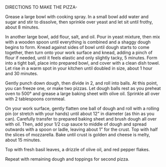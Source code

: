 DIRECTIONS TO MAKE THE PIZZA-


Grease a large bowl with cooking spray. In a small bowl add water and sugar and stir to dissolve, then sprinkle over yeast and let sit until frothy, about 8 minutes.


In another large bowl, add flour, salt, and oil. Pour in yeast mixture, then mix with a wooden spoon until everything is combined and a shaggy dough begins to form. Knead against sides of bowl until dough starts to come together, then turn onto your work surface and knead, adding a pinch of flour if needed, until it feels elastic and only slightly tacky, 5 minutes. Form into a tight ball, place into prepared bowl, and cover with a clean dish towel. Let rise in a warm spot in your kitchen until doubled in size, about 1 hour and 30 minutes.


Gently punch down dough, then divide in 2, and roll into balls. At this point, you can freeze one, or make two pizzas. Let dough balls rest as you preheat oven to 500° and grease a large baking sheet with olive oil. Sprinkle all over with 2 tablespoons cornmeal. 


On your work surface, gently flatten one ball of dough and roll with a rolling pin (or stretch with your hands) until about 12” in diameter (as thin as you can). Carefully transfer to prepared baking sheet and brush dough all over with oil. Then, add your 1/2 cup sauce to middle of dough and spread outwards with a spoon or ladle, leaving about 1” for the crust. Top with half the slices of mozzarella. Bake until crust is golden and cheese is melty, about 15 minutes. 


Top with fresh basil leaves, a drizzle of olive oil, and red pepper flakes. 


Repeat with remaining dough and toppings for second pizza. 